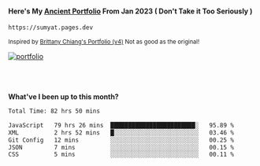 #### Here's My [Ancient Portfolio](https://sumyat.pages.dev) From Jan 2023 ( Don't Take it Too Seriously ) 
````bash
https://sumyat.pages.dev 
````

<sub>Inspired by [Brittany Chiang's Portfolio (v4)](https://v4.brittanychiang.com/) Not as good as the original!</sub>


<a href='https://sumyat.pages.dev/'>
    <img src='https://github.com/sumyat-aung/sumyat-aung/assets/108873224/c9b4f2be-c585-4dd3-84e1-692c3854a6d8' alt='portfolio' align='center' />
</a>


<br />
<br />


<br />
<br />

**What've I been up to this month?**

<!--START_SECTION:waka-->

```txt
Total Time: 82 hrs 50 mins

JavaScript   79 hrs 26 mins  ████████████████████████░   95.89 %
XML          2 hrs 52 mins   █░░░░░░░░░░░░░░░░░░░░░░░░   03.46 %
Git Config   12 mins         ░░░░░░░░░░░░░░░░░░░░░░░░░   00.25 %
JSON         7 mins          ░░░░░░░░░░░░░░░░░░░░░░░░░   00.15 %
CSS          5 mins          ░░░░░░░░░░░░░░░░░░░░░░░░░   00.11 %
```

<!--END_SECTION:waka-->




